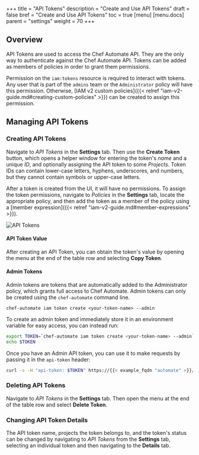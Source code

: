 +++
title = "API Tokens"
description = "Create and Use API Tokens"
draft = false
bref = "Create and Use API Tokens"
toc = true
[menu]
  [menu.docs]
    parent = "settings"
    weight = 70
+++

## Overview
API Tokens are used to access the Chef Automate API. They are the only way to authenticate against the Chef Automate API. Tokens can be added as members of policies in order to grant them permissions.

Permission on the `iam:tokens` resource is required to interact with tokens. Any user that is part of the `admins` team or the `Administrator` policy will have this permission. Otherwise, [IAM v2 custom policies]({{< relref "iam-v2-guide.md#creating-custom-policies" >}}) can be created to assign this permission.

## Managing API Tokens

### Creating API Tokens
Navigate to _API Tokens_ in the **Settings** tab. Then use the **Create Token** button, which opens a helper window for entering the token's _name_ and a unique _ID_, and optionally assigning the API token to some _Projects_. Token IDs can contain lower-case letters, hyphens, underscores, and numbers, but they cannot contain symbols or upper-case letters.

After a token is created from the UI, it will have no permissions. To assign the token permissions, navigate to _Policies_ in the **Settings** tab, locate the appropriate policy, and then add the token as a member of the policy using a [member expression]({{< relref "iam-v2-guide.md#member-expressions" >}}).

![API Tokens](/images/docs/admin-tab-API-tokens-list.png)

#### API Token Value
After creating an API Token, you can obtain the token's value by opening the menu at the end of the table row and selecting **Copy Token**.

#### Admin Tokens
Admin tokens are tokens that are automatically added to the Administrator policy, which grants full access to Chef Automate. Admin tokens can only be created using the `chef-automate` command line.

```
chef-automate iam token create <your-token-name> --admin
```

To create an admin token and immediately store it in an environment variable for
easy access, you can instead run:

```bash
export TOKEN=`chef-automate iam token create <your-token-name> --admin`
echo $TOKEN
```

Once you have an Admin API token, you can use it to make requests by passing it in the `api-token`
header:

```bash
curl -s -H "api-token: $TOKEN" https://{{< example_fqdn "automate" >}}/apis/iam/v2/policies -v
```

### Deleting API Tokens
Navigate to _API Tokens_ in the **Settings** tab. Then open the menu at the end of the table row and select **Delete Token**.

### Changing API Token Details
The API token name, projects the token belongs to, and the token's status can be changed by navigating to _API Tokens_ from the **Settings** tab, selecting an individual token and then navigating to the **Details** tab.

